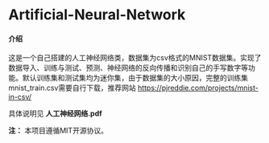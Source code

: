# Artificial-Neural-Network

#### 介绍
这是一个自己搭建的人工神经网络类，数据集为csv格式的MNIST数据集。实现了数据导入、训练与测试、预测、神经网络的反向传播和识别自己的手写数字等功能。默认训练集和测试集均为迷你集，由于数据集的大小原因，完整的训练集mnist_train.csv需要自行下载，推荐网站 https://pjreddie.com/projects/mnist-in-csv/

具体说明见 **人工神经网络.pdf** 

 **注：** 本项目遵循MIT开源协议。
